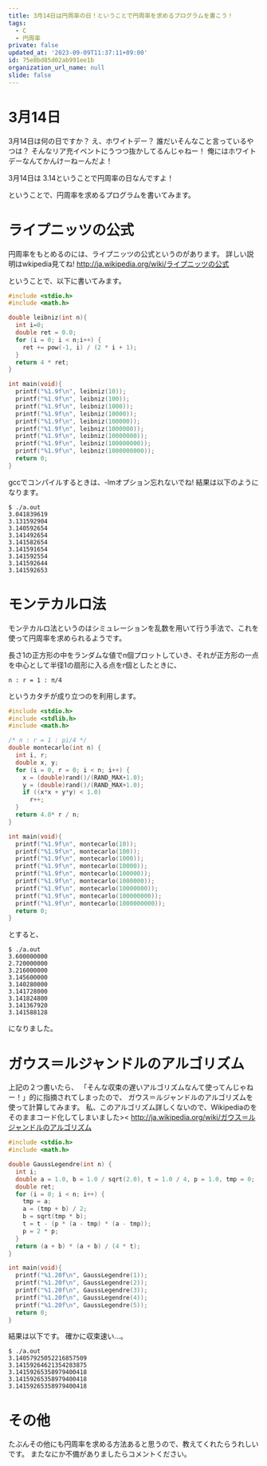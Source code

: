 ```yaml
---
title: 3月14日は円周率の日！ということで円周率を求めるプログラムを書こう！
tags:
  - C
  - 円周率
private: false
updated_at: '2023-09-09T11:37:11+09:00'
id: 75e8bd85d02ab991ee1b
organization_url_name: null
slide: false
---
```


# 3月14日

3月14日は何の日ですか？
え、ホワイトデー？
誰だいそんなこと言っているやつは？
そんなリア充イベントにうつつ抜かしてるんじゃねー！
俺にはホワイトデーなんてかんけーねーんだよ！

3月14日は
3.14ということで円周率の日なんですよ！

ということで、円周率を求めるプログラムを書いてみます。

# ライプニッツの公式
円周率をもとめるのには、ライプニッツの公式というのがあります。
詳しい説明はwkipedia見てね!
http://ja.wikipedia.org/wiki/ライプニッツの公式

ということで、以下に書いてみます。

```pi.c
#include <stdio.h>
#include <math.h>

double leibniz(int n){
  int i=0;
  double ret = 0.0;
  for (i = 0; i < n;i++) {
    ret += pow(-1, i) / (2 * i + 1);
  }
  return 4 * ret;
}

int main(void){
  printf("%1.9f\n", leibniz(10));
  printf("%1.9f\n", leibniz(100));
  printf("%1.9f\n", leibniz(1000));
  printf("%1.9f\n", leibniz(10000));
  printf("%1.9f\n", leibniz(100000));
  printf("%1.9f\n", leibniz(1000000));
  printf("%1.9f\n", leibniz(10000000));
  printf("%1.9f\n", leibniz(100000000));
  printf("%1.9f\n", leibniz(1000000000));
  return 0;
}
```

gccでコンパイルするときは、-lmオプション忘れないでね!
結果は以下のようになります。

```shell-session
$ ./a.out
3.041839619
3.131592904
3.140592654
3.141492654
3.141582654
3.141591654
3.141592554
3.141592644
3.141592653
```

# モンテカルロ法

モンテカルロ法というのはシミュレーションを乱数を用いて行う手法で、これを使って円周率を求められるようです。

長さ1の正方形の中をランダムな値でn個プロットしていき、それが正方形の一点を中心として半径1の扇形に入る点をr個としたときに、

```
n : r = 1 : π/4
```

というカタチが成り立つのを利用します。

```pi2.c
#include <stdio.h>
#include <stdlib.h>
#include <math.h>

/* n : r = 1 : pi/4 */
double montecarlo(int n) {
  int i, r;
  double x, y;
  for (i = 0, r = 0; i < n; i++) {
    x = (double)rand()/(RAND_MAX+1.0);
    y = (double)rand()/(RAND_MAX+1.0);
    if ((x*x + y*y) < 1.0)
      r++;
  }
  return 4.0* r / n;
}

int main(void){
  printf("%1.9f\n", montecarlo(10));
  printf("%1.9f\n", montecarlo(100));
  printf("%1.9f\n", montecarlo(1000));
  printf("%1.9f\n", montecarlo(10000));
  printf("%1.9f\n", montecarlo(100000));
  printf("%1.9f\n", montecarlo(1000000));
  printf("%1.9f\n", montecarlo(10000000));
  printf("%1.9f\n", montecarlo(100000000));
  printf("%1.9f\n", montecarlo(1000000000));
  return 0;
}
```

とすると、

```shell-session
$ ./a.out
3.600000000
2.720000000
3.216000000
3.145600000
3.140280000
3.141728000
3.141824800
3.141367920
3.141588128
```

になりました。

# ガウス＝ルジャンドルのアルゴリズム
上記の２つ書いたら、
「そんな収束の遅いアルゴリズムなんて使ってんじゃねー！」的に指摘されてしまったので、
ガウス＝ルジャンドルのアルゴリズムを使って計算してみます。
私、このアルゴリズム詳しくないので、Wikipediaのをそのままコード化してしまいました><
http://ja.wikipedia.org/wiki/ガウス＝ルジャンドルのアルゴリズム


```pi3.c
#include <stdio.h>
#include <math.h>

double GaussLegendre(int n) {
  int i;
  double a = 1.0, b = 1.0 / sqrt(2.0), t = 1.0 / 4, p = 1.0, tmp = 0;
  double ret;
  for (i = 0; i < n; i++) {
    tmp = a;
    a = (tmp + b) / 2;
    b = sqrt(tmp * b);
    t = t - (p * (a - tmp) * (a - tmp));
    p = 2 * p;
  }
  return (a + b) * (a + b) / (4 * t);
}

int main(void){
  printf("%1.20f\n", GaussLegendre(1));
  printf("%1.20f\n", GaussLegendre(2));
  printf("%1.20f\n", GaussLegendre(3));
  printf("%1.20f\n", GaussLegendre(4));
  printf("%1.20f\n", GaussLegendre(5));
  return 0;
}
```

結果は以下です。
確かに収束速い…。

```shell-session
$ ./a.out
3.14057925052216857509
3.14159264621354283875
3.14159265358979400418
3.14159265358979400418
3.14159265358979400418

```


# その他

たぶんその他にも円周率を求める方法あると思うので、教えてくれたらうれしいです。
またなにか不備がありましたらコメントください。


